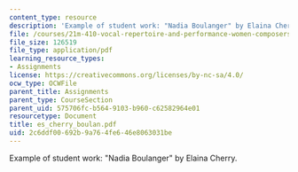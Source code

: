 ```yaml
---
content_type: resource
description: 'Example of student work: "Nadia Boulanger" by Elaina Cherry.'
file: /courses/21m-410-vocal-repertoire-and-performance-women-composers-spring-2007/2c6ddf00692b9a764fe646e8063031be_es_cherry_boulan.pdf
file_size: 126519
file_type: application/pdf
learning_resource_types:
- Assignments
license: https://creativecommons.org/licenses/by-nc-sa/4.0/
ocw_type: OCWFile
parent_title: Assignments
parent_type: CourseSection
parent_uid: 575706fc-b564-9103-b960-c62582964e01
resourcetype: Document
title: es_cherry_boulan.pdf
uid: 2c6ddf00-692b-9a76-4fe6-46e8063031be
---
```

Example of student work: "Nadia Boulanger" by Elaina Cherry.